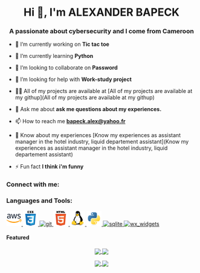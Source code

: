 <h1 align="center">Hi 👋, I'm ALEXANDER BAPECK</h1>
<h3 align="center">A passionate about cybersecurity and I come from Cameroon</h3>

- 🔭 I’m currently working on **Tic tac toe**

- 🌱 I’m currently learning **Python**

- 👯 I’m looking to collaborate on **Password**

- 🤝 I’m looking for help with **Work-study project**

- 👨‍💻 All of my projects are available at [All of my projects are available at my githup](All of my projects are available at my githup)

- 💬 Ask me about **ask me questions about my experiences.**

- 📫 How to reach me **bapeck.alex@yahoo.fr**

- 📄 Know about my experiences [Know my experiences as assistant manager in the hotel industry, liquid departement assistant](Know my experiences as assistant manager in the hotel industry, liquid departement assistant)

- ⚡ Fun fact **I think i'm funny**

<h3 align="left">Connect with me:</h3>
<p align="left">
</p>

<h3 align="left">Languages and Tools:</h3>
<p align="left"> <a href="https://aws.amazon.com" target="_blank" rel="noreferrer"> <img src="https://raw.githubusercontent.com/devicons/devicon/master/icons/amazonwebservices/amazonwebservices-original-wordmark.svg" alt="aws" width="40" height="40"/> </a> <a href="https://www.w3schools.com/css/" target="_blank" rel="noreferrer"> <img src="https://raw.githubusercontent.com/devicons/devicon/master/icons/css3/css3-original-wordmark.svg" alt="css3" width="40" height="40"/> </a> <a href="https://git-scm.com/" target="_blank" rel="noreferrer"> <img src="https://www.vectorlogo.zone/logos/git-scm/git-scm-icon.svg" alt="git" width="40" height="40"/> </a> <a href="https://www.w3.org/html/" target="_blank" rel="noreferrer"> <img src="https://raw.githubusercontent.com/devicons/devicon/master/icons/html5/html5-original-wordmark.svg" alt="html5" width="40" height="40"/> </a> <a href="https://www.linux.org/" target="_blank" rel="noreferrer"> <img src="https://raw.githubusercontent.com/devicons/devicon/master/icons/linux/linux-original.svg" alt="linux" width="40" height="40"/> </a> <a href="https://www.python.org" target="_blank" rel="noreferrer"> <img src="https://raw.githubusercontent.com/devicons/devicon/master/icons/python/python-original.svg" alt="python" width="40" height="40"/> </a> <a href="https://www.sqlite.org/" target="_blank" rel="noreferrer"> <img src="https://www.vectorlogo.zone/logos/sqlite/sqlite-icon.svg" alt="sqlite" width="40" height="40"/> </a> <a href="https://www.wxwidgets.org/" target="_blank" rel="noreferrer"> <img src="https://upload.wikimedia.org/wikipedia/commons/b/bb/WxWidgets.svg" alt="wx_widgets" width="40" height="40"/> </a> </p>

#### Featured

<p align="center">
<a href="https://github.com/shahriarshafin/shahriarshafin">
<img width='49%' align="center"src="https://github-readme-stats.vercel.app/api/pin/?username=alexandre-bapeck&repo=tic-tac-toe-project&border_color=08C5D1&bg_color=0D1117&title_color=C9D1D9&text_color=8B949E&icon_color=08C5D1" />
</a>
<span> </span>
<a href="https://github.com/shahriarshafin/disney-plus-clone">
<img width='49%' align="center"src="https://github-readme-stats.vercel.app/api/pin/?username=alexandre-bapeck&repo=VM-Linux&border_color=08C5D1&bg_color=0D1117&title_color=C9D1D9&text_color=8B949E&icon_color=08C5D1" />
</a>
</p>

<p align="center">
<a href="https://github.com/shahriarshafin/NodeMcu-ESP8266_Fake_sign_in">
<img width='49%' align="center"src="https://github-readme-stats.vercel.app/api/pin/?username=alexandre-bapeck&repo=Project-Password&border_color=08C5D1&bg_color=0D1117&title_color=C9D1D9&text_color=8B949E&icon_color=08C5D1" />
</a>
<span> </span>
<a href="https://github.com/shahriarshafin/Iot-car-controller">
<img width='49%' align="center"src="https://github-readme-stats.vercel.app/api/pin/?username=alexandre-bapeck&repo=git-begins&border_color=08C5D1&bg_color=0D1117&title_color=C9D1D9&text_color=8B949E&icon_color=08C5D1" />
</a>
</p>
